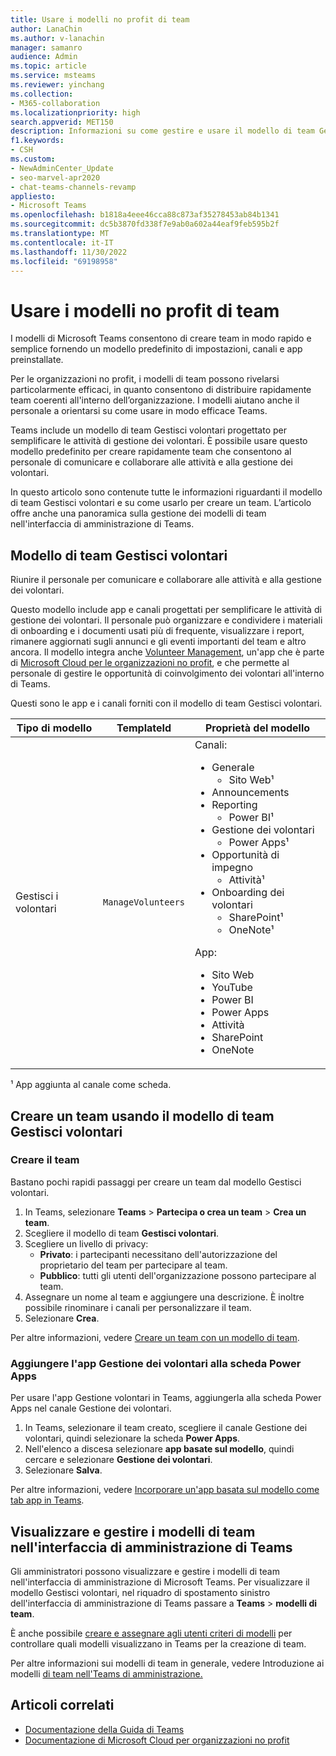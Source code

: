 ```yaml
---
title: Usare i modelli no profit di team
author: LanaChin
ms.author: v-lanachin
manager: samanro
audience: Admin
ms.topic: article
ms.service: msteams
ms.reviewer: yinchang
ms.collection:
- M365-collaboration
ms.localizationpriority: high
search.appverid: MET150
description: Informazioni su come gestire e usare il modello di team Gestisci volontari per creare in modo semplice e rapido i team per il personale dell'organizzazione no profit per comunicare e collaborare alle attività di gestione dei volontari.
f1.keywords:
- CSH
ms.custom:
- NewAdminCenter_Update
- seo-marvel-apr2020
- chat-teams-channels-revamp
appliesto:
- Microsoft Teams
ms.openlocfilehash: b1818a4eee46cca88c873af35278453ab84b1341
ms.sourcegitcommit: dc5b3870fd338f7e9ab0a602a44eaf9feb595b2f
ms.translationtype: MT
ms.contentlocale: it-IT
ms.lasthandoff: 11/30/2022
ms.locfileid: "69198958"
---
```

# <a name="use-nonprofit-team-templates"></a>Usare i modelli no profit di team

I modelli di Microsoft Teams consentono di creare team in modo rapido e semplice fornendo un modello predefinito di impostazioni, canali e app preinstallate.

Per le organizzazioni no profit, i modelli di team possono rivelarsi particolarmente efficaci, in quanto consentono di distribuire rapidamente team coerenti all'interno dell’organizzazione. I modelli aiutano anche il personale a orientarsi su come usare in modo efficace Teams.

Teams include un modello di team Gestisci volontari progettato per semplificare le attività di gestione dei volontari. È possibile usare questo modello predefinito per creare rapidamente team che consentono al personale di comunicare e collaborare alle attività e alla gestione dei volontari.

In questo articolo sono contenute tutte le informazioni riguardanti il modello di team Gestisci volontari e su come usarlo per creare un team. L’articolo offre anche una panoramica sulla gestione dei modelli di team nell'interfaccia di amministrazione di Teams.

## <a name="manage-volunteers-team-template"></a>Modello di team Gestisci volontari

Riunire il personale per comunicare e collaborare alle attività e alla gestione dei volontari.

Questo modello include app e canali progettati per semplificare le attività di gestione dei volontari. Il personale può organizzare e condividere i materiali di onboarding e i documenti usati più di frequente, visualizzare i report, rimanere aggiornati sugli annunci e gli eventi importanti del team e altro ancora. Il modello integra anche [Volunteer Management](/dynamics365/industry/nonprofit/volunteer-management-use), un'app che è parte di [Microsoft Cloud per le organizzazioni no profit](/industry/nonprofit/), e che permette al personale di gestire le opportunità di coinvolgimento dei volontari all'interno di Teams.

Questi sono le app e i canali forniti con il modello di team Gestisci volontari.

| Tipo di modello |TemplateId | Proprietà del modello |
| ------------------|-- |----------------------------------------------------- |
|Gestisci i volontari| `ManageVolunteers` |Canali: <ul><li>Generale<ul><li>Sito Web&sup1;</li></ul><li>Announcements</li><li>Reporting<ul><li>Power BI&sup1;</li></ul></li><li>Gestione dei volontari<ul><li>Power Apps&sup1;</li></ul></li><li>Opportunità di impegno<ul><li>Attività&sup1;</li></ul></li><li>Onboarding dei volontari<ul><li>SharePoint&sup1;</li><li>OneNote&sup1;</li></ul></li></ul> App: <ul><li>Sito Web</li><li>YouTube</li><li>Power BI</li><li>Power Apps</li><li>Attività</li><li>SharePoint</li><li>OneNote</li></ul>|

&sup1; App aggiunta al canale come scheda.

## <a name="create-a-team-using-the-manage-volunteers-team-template"></a>Creare un team usando il modello di team Gestisci volontari

### <a name="create-the-team"></a>Creare il team

Bastano pochi rapidi passaggi per creare un team dal modello Gestisci volontari.

1. In Teams, selezionare **Teams** > **Partecipa o crea un team** > **Crea un team**.
2. Scegliere il modello di team **Gestisci volontari**.
3. Scegliere un livello di privacy:
    - **Privato**: i partecipanti necessitano dell'autorizzazione del proprietario del team per partecipare al team.
    - **Pubblico**: tutti gli utenti dell'organizzazione possono partecipare al team.
4. Assegnare un nome al team e aggiungere una descrizione. È inoltre possibile rinominare i canali per personalizzare il team.
5. Selezionare **Crea**.

Per altre informazioni, vedere [Creare un team con un modello di team](https://support.microsoft.com/office/create-a-team-with-team-templates-702a2977-e662-4038-bef5-bdf8ee47b17b).

### <a name="add-the-volunteer-management-app-to-the-power-apps-tab"></a>Aggiungere l'app Gestione dei volontari alla scheda Power Apps

Per usare l'app Gestione volontari in Teams, aggiungerla alla scheda Power Apps nel canale Gestione dei volontari. 

1. In Teams, selezionare il team creato, scegliere il canale Gestione dei volontari, quindi selezionare la scheda **Power Apps**.
2. Nell'elenco a discesa selezionare **app basate sul modello**, quindi cercare e selezionare **Gestione dei volontari**.
3. Selezionare **Salva**.

Per altre informazioni, vedere [Incorporare un'app basata sul modello come tab app in Teams](/powerapps/teams/embed-model-driven-teams-tab).

## <a name="view-and-manage-team-templates-in-the-teams-admin-center"></a>Visualizzare e gestire i modelli di team nell'interfaccia di amministrazione di Teams

Gli amministratori possono visualizzare e gestire i modelli di team nell'interfaccia di amministrazione di Microsoft Teams. Per visualizzare il modello Gestisci volontari, nel riquadro di spostamento sinistro dell'interfaccia di amministrazione di Teams passare a **Teams** > **modelli di team**.

È anche possibile [creare e assegnare agli utenti criteri di modelli](templates-policies.md) per controllare quali modelli visualizzano in Teams per la creazione di team.

Per altre informazioni sui modelli di team in generale, vedere Introduzione ai modelli [di team nell'Teams di amministrazione.](get-started-with-teams-templates-in-the-admin-console.md)

## <a name="related-articles"></a>Articoli correlati

- [Documentazione della Guida di Teams](https://support.microsoft.com/teams)
- [Documentazione di Microsoft Cloud per organizzazioni no profit](/industry/nonprofit/)
